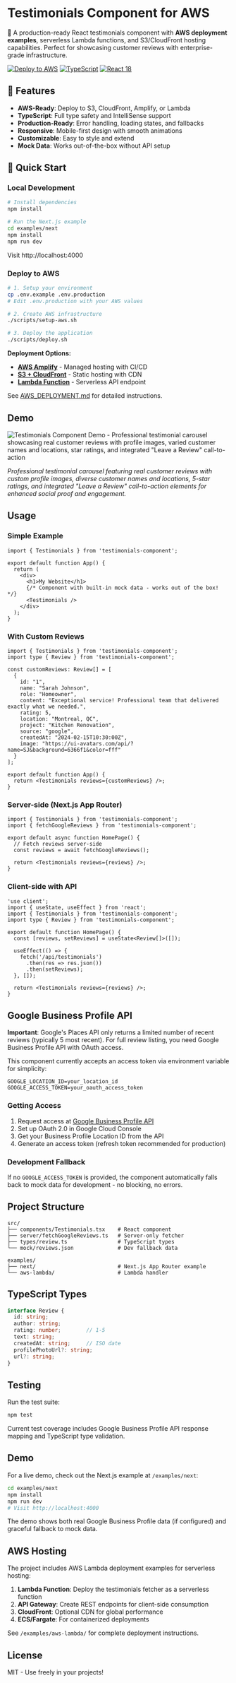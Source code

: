 # Testimonials Component for AWS

🚀 A production-ready React testimonials component with **AWS deployment examples**, serverless Lambda functions, and S3/CloudFront hosting capabilities. Perfect for showcasing customer reviews with enterprise-grade infrastructure.

[![Deploy to AWS](https://img.shields.io/badge/Deploy%20to-AWS-FF9900?style=for-the-badge&logo=amazon-aws)](./AWS_DEPLOYMENT.md)
[![TypeScript](https://img.shields.io/badge/TypeScript-Ready-3178C6?style=for-the-badge&logo=typescript)](https://www.typescriptlang.org/)
[![React 18](https://img.shields.io/badge/React-18-61DAFB?style=for-the-badge&logo=react)](https://react.dev/)

## 🌟 Features

- **AWS-Ready**: Deploy to S3, CloudFront, Amplify, or Lambda
- **TypeScript**: Full type safety and IntelliSense support
- **Production-Ready**: Error handling, loading states, and fallbacks
- **Responsive**: Mobile-first design with smooth animations
- **Customizable**: Easy to style and extend
- **Mock Data**: Works out-of-the-box without API setup

## 🚀 Quick Start

### Local Development

```bash
# Install dependencies
npm install

# Run the Next.js example
cd examples/next
npm install
npm run dev
```

Visit http://localhost:4000

### Deploy to AWS

```bash
# 1. Setup your environment
cp .env.example .env.production
# Edit .env.production with your AWS values

# 2. Create AWS infrastructure
./scripts/setup-aws.sh

# 3. Deploy the application
./scripts/deploy.sh
```

**Deployment Options:**
- **[AWS Amplify](./AWS_DEPLOYMENT.md#option-1-aws-amplify-recommended---easiest)** - Managed hosting with CI/CD
- **[S3 + CloudFront](./AWS_DEPLOYMENT.md#option-2-s3--cloudfront)** - Static hosting with CDN
- **[Lambda Function](./examples/aws-lambda)** - Serverless API endpoint

See [AWS_DEPLOYMENT.md](./AWS_DEPLOYMENT.md) for detailed instructions.

## Demo

![Testimonials Component Demo - Professional testimonial carousel showcasing real customer reviews with profile images, varied customer names and locations, star ratings, and integrated "Leave a Review" call-to-action](https://i.imgur.com/KNv6RYX.jpeg)

*Professional testimonial carousel featuring real customer reviews with custom profile images, diverse customer names and locations, 5-star ratings, and integrated "Leave a Review" call-to-action elements for enhanced social proof and engagement.*

## Usage

### Simple Example

```tsx
import { Testimonials } from 'testimonials-component';

export default function App() {
  return (
    <div>
      <h1>My Website</h1>
      {/* Component with built-in mock data - works out of the box! */}
      <Testimonials />
    </div>
  );
}
```

### With Custom Reviews

```tsx
import { Testimonials } from 'testimonials-component';
import type { Review } from 'testimonials-component';

const customReviews: Review[] = [
  {
    id: "1",
    name: "Sarah Johnson",
    role: "Homeowner",
    content: "Exceptional service! Professional team that delivered exactly what we needed.",
    rating: 5,
    location: "Montreal, QC",
    project: "Kitchen Renovation",
    source: "google",
    createdAt: "2024-02-15T10:30:00Z",
    image: "https://ui-avatars.com/api/?name=SJ&background=6366f1&color=fff"
  }
];

export default function App() {
  return <Testimonials reviews={customReviews} />;
}
```

### Server-side (Next.js App Router)

```tsx
import { Testimonials } from 'testimonials-component';
import { fetchGoogleReviews } from 'testimonials-component';

export default async function HomePage() {
  // Fetch reviews server-side
  const reviews = await fetchGoogleReviews();
  
  return <Testimonials reviews={reviews} />;
}
```

### Client-side with API

```tsx
'use client';
import { useState, useEffect } from 'react';
import { Testimonials } from 'testimonials-component';
import type { Review } from 'testimonials-component';

export default function HomePage() {
  const [reviews, setReviews] = useState<Review[]>([]);

  useEffect(() => {
    fetch('/api/testimonials')
      .then(res => res.json())
      .then(setReviews);
  }, []);

  return <Testimonials reviews={reviews} />;
}
```

## Google Business Profile API

**Important**: Google's Places API only returns a limited number of recent reviews (typically 5 most recent). For full review listing, you need Google Business Profile API with OAuth access.

This component currently accepts an access token via environment variable for simplicity:

```env
GOOGLE_LOCATION_ID=your_location_id
GOOGLE_ACCESS_TOKEN=your_oauth_access_token
```

### Getting Access

1. Request access at [Google Business Profile API](https://developers.google.com/my-business/content/api-access-request)
2. Set up OAuth 2.0 in Google Cloud Console
3. Get your Business Profile Location ID from the API
4. Generate an access token (refresh token recommended for production)

### Development Fallback

If no `GOOGLE_ACCESS_TOKEN` is provided, the component automatically falls back to mock data for development - no blocking, no errors.

## Project Structure

```
src/
├── components/Testimonials.tsx    # React component
├── server/fetchGoogleReviews.ts   # Server-only fetcher
├── types/review.ts                # TypeScript types  
└── mock/reviews.json              # Dev fallback data

examples/
├── next/                          # Next.js App Router example
└── aws-lambda/                    # Lambda handler
```

## TypeScript Types

```typescript
interface Review {
  id: string;
  author: string;
  rating: number;        // 1-5
  text: string;
  createdAt: string;     // ISO date
  profilePhotoUrl?: string;
  url?: string;
}
```

## Testing

Run the test suite:

```bash
npm test
```

Current test coverage includes Google Business Profile API response mapping and TypeScript type validation.

## Demo

For a live demo, check out the Next.js example at `/examples/next`:

```bash
cd examples/next
npm install
npm run dev
# Visit http://localhost:4000
```

The demo shows both real Google Business Profile data (if configured) and graceful fallback to mock data.

## AWS Hosting

The project includes AWS Lambda deployment examples for serverless hosting:

1. **Lambda Function**: Deploy the testimonials fetcher as a serverless function
2. **API Gateway**: Create REST endpoints for client-side consumption
3. **CloudFront**: Optional CDN for global performance
4. **ECS/Fargate**: For containerized deployments

See `/examples/aws-lambda/` for complete deployment instructions.

## License

MIT - Use freely in your projects!